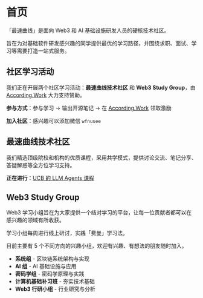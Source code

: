 # 首页

「最速曲线」是面向 Web3 和 AI 基础设施研发人员的硬核技术社区。

旨在为对基础软件研发感兴趣的同学提供最优的学习路径，并围绕求职、面试、学习等需要打造一站式服务。

## 社区学习活动

我们正在开展两个社区学习活动：**最速曲线技术社区** 和 **Web3 Study Group**，由 [According.Work](http://According.Work) 大力支持赞助。

**参与方式**：参与学习 → 输出开源笔记 → 在 [According.Work](http://According.Work) 领取激励

**加入社区**：感兴趣可以添加微信 `wfnusee`

## 最速曲线技术社区

我们精选顶级院校和机构的优质课程，采用共学模式，提供讨论交流、笔记分享、答疑解惑等全方位学习支持。

**正在进行**：[UCB 的 LLM Agents 课程](https://llmagents-learning.org/f24)

## Web3 Study Group

Web3 学习小组旨在为大家提供一个结对学习的平台，让每一位贡献者都可以在感兴趣的领域有所收获。

学习小组每周进行线上研讨，实践「费曼」学习法。

目前主要有 5 个不同方向的兴趣小组，欢迎有兴趣、有想法的朋友随时加入。

- **系统组** - 区块链系统架构与实现
- **AI 组** - AI 基础设施与应用
- **密码学组** - 密码学原理与实践
- **计算机基础补习班** - 夯实技术基础
- **Web3 行研小组** - 行业研究与分析
